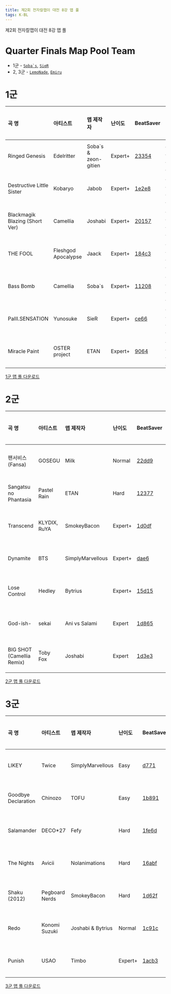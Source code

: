 ```yaml
---
title: 제2회 전자칼잽이 대전 8강 맵 풀
tags: K-BL
---
```


제2회 전자칼잽이 대전 8강 맵 풀

# Quarter Finals Map Pool Team

- 1군 - [``Soba`s``](https://beatsaver.com/profile/4286549), [`SieR`](https://scoresaber.com/u/76561198320985763)
- 2, 3군 - [`LemoNade`](https://scoresaber.com/u/76561198211726521), [`Emiru`](https://scoresaber.com/u/76561198355532572)

# 1군

곡 명 | 아티스트 | 맵 제작자 | 난이도 | BeatSaver | 미리보기
:---|:---|:---|:---|:---|:---|
Ringed Genesis | Edelritter | Soba`s & zeon-gitien | Expert+ | [23354](https://beatsaver.com/maps/23354) | [미리보기](https://skystudioapps.com/bs-viewer/?id=23354)
Destructive Little Sister | Kobaryo | Jabob | Expert+ | [1e2e8](https://beatsaver.com/maps/1e2e8) | [미리보기](https://skystudioapps.com/bs-viewer/?id=1e2e8)
Blackmagik Blazing (Short Ver) | Camellia | Joshabi | Expert+ | [20157](https://beatsaver.com/maps/20157) | [미리보기](https://skystudioapps.com/bs-viewer/?id=20157)
THE FOOL | Fleshgod Apocalypse | Jaack | Expert+ | [184c3](https://beatsaver.com/maps/184c3) | [미리보기](https://skystudioapps.com/bs-viewer/?id=184c3)
Bass Bomb | Camellia | Soba`s | Expert+ | [11208](https://beatsaver.com/maps/11208) | [미리보기](https://skystudioapps.com/bs-viewer/?id=11208)
PaIII.SENSATION | Yunosuke | SieR | Expert+ | [ce66](https://beatsaver.com/maps/ce66) | [미리보기](https://skystudioapps.com/bs-viewer/?id=ce66)
Miracle Paint | OSTER project | ETAN | Expert+ | [9064](https://beatsaver.com/maps/9064) | [미리보기](https://skystudioapps.com/bs-viewer/?id=9064)

<a href="/playlist/KBSL1-8.bplist" download>1군 맵 풀 다운로드</a>

# 2군

곡 명 | 아티스트 | 맵 제작자 | 난이도 | BeatSaver | 미리보기
:---|:---|:---|:---|:---|:---|
팬서비스(Fansa) | GOSEGU | Milk | Normal | [22dd9](https://beatsaver.com/maps/22dd9) | [미리보기](https://skystudioapps.com/bs-viewer/?id=22dd9)
Sangatsu no Phantasia | Pastel Rain | ETAN | Hard | [12377](https://beatsaver.com/maps/12377) | [미리보기](https://skystudioapps.com/bs-viewer/?id=12377)
Transcend | KLYDIX, RuYA | SmokeyBacon | Expert+ | [1d0df](https://beatsaver.com/maps/1d0df) | [미리보기](https://skystudioapps.com/bs-viewer/?id=1d0df)
Dynamite | BTS | SimplyMarvellous | Expert+ | [dae6](https://beatsaver.com/maps/dae6) | [미리보기](https://skystudioapps.com/bs-viewer/?id=dae6)
Lose Control | Hedley | Bytrius | Expert+ | [15d15](https://beatsaver.com/maps/15d15) | [미리보기](https://skystudioapps.com/bs-viewer/?id=15d15)
God-ish- | sekai | Ani vs Salami | Expert | [1d865](https://beatsaver.com/maps/1d865) | [미리보기](https://skystudioapps.com/bs-viewer/?id=1d865)
BIG SHOT (Camellia Remix) | Toby Fox | Joshabi | Expert |  [1d3e3](https://beatsaver.com/maps/1d3e3) | [미리보기](https://skystudioapps.com/bs-viewer/?id=1d3e3)

<a href="/playlist/KBSL2-8.bplist" download>2군 맵 풀 다운로드</a>

# 3군

곡 명 | 아티스트 | 맵 제작자 | 난이도 | BeatSaver | 미리보기
:---|:---|:---|:---|:---|:---|
LIKEY | Twice | SimplyMarvellous | Easy | [d771](https://beatsaver.com/maps/d771) | [미리보기](https://skystudioapps.com/bs-viewer/?id=d771)
Goodbye Declaration | Chinozo | TOFU | Easy | [1b891](https://beatsaver.com/maps/1b891) | [미리보기](https://skystudioapps.com/bs-viewer/?id=1b891)
Salamander | DECO*27 | Fefy | Hard | [1fe6d](https://beatsaver.com/maps/1fe6d) | [미리보기](https://skystudioapps.com/bs-viewer/?id=1fe6d)
The Nights | Avicii | Nolanimations | Hard | [16abf](https://beatsaver.com/maps/16abf) | [미리보기](https://skystudioapps.com/bs-viewer/?id=16abf)
Shaku (2012) | Pegboard Nerds | SmokeyBacon | Hard | [1d62f](https://beatsaver.com/maps/1d62f) | [미리보기](https://skystudioapps.com/bs-viewer/?id=1d62f)
Redo | Konomi Suzuki | Joshabi & Bytrius | Normal | [1c91c](https://beatsaver.com/maps/1c91c) | [미리보기](https://skystudioapps.com/bs-viewer/?id=1c91c)
Punish | USAO | Timbo | Expert+ | [1acb3](https://beatsaver.com/maps/1acb3) | [미리보기](https://skystudioapps.com/bs-viewer/?id=1acb3)

<a href="/playlist/KBSL3-8.bplist" download>3군 맵 풀 다운로드</a>

